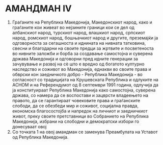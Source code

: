 # АМАНДМАН IV

1. Граѓаните на Република Македонија, Македонскиот народ, како и граѓаните кои живеат во нејзините граници кои се дел од албанскиот народ, турскиот народ, влашкиот народ, српскиот народ, ромскиот народ, бошњачкиот народ и другите, преземајќи ја одговорноста за сегашноста и иднината на нивната татковина, свесни и благодарни на своите предци за жртвите и посветеноста во нивните заложби и борба за создавање самостојна и суверена држава Македонија и одговорни пред идните генерации за зачувување и развој на сè што е вредно од богатото културно наследство и соживот во Македонија, еднакви во своите права и обврски кон заедничкото добро - Република Македонија - во согласност со традицијата на Крушевската Република и одлуките на АСНОМ и на Референдумот од 8 септември 1991 година, одлучија да ја конституираат Република Македонија како самостојна, суверена држава, со намера да се воспостави и зацврсти владеењето на правото, да се гарантираат човековите права и граѓанските слободи, да се обезбеди мир и соживот, социјална правда, економска благосостојба и напредок на личниот и заедничкиот живот, преку своите претставници во Собранието на Република Македонија, избрани на слободни и демократски избори го донесуваат овој
2. Со точката 1 на овој амандман се заменува Преамбулата на Уставот од Република Македонија.
